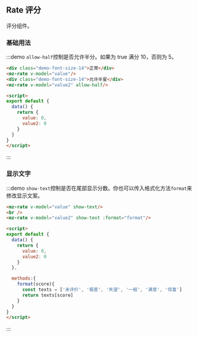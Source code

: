 ## Rate 评分

评分组件。

### 基础用法

:::demo `allow-half`控制是否允许半分。如果为 true 满分 10，否则为 5。
```html
<div class="demo-font-size-14">正常</div>
<mz-rate v-model="value"/>
<div class="demo-font-size-14">允许半星</div>
<mz-rate v-model="value2" allow-half/>

<script>
export default {
  data() {
    return {
      value: 0,
      value2: 0
    }
  }
}
</script>
```
:::


### 显示文字

:::demo `show-text`控制是否在尾部显示分数。你也可以传入格式化方法`format`来修改显示文案。
```html
<mz-rate v-model="value" show-text/>
<br />
<mz-rate v-model="value2" show-text :format="format"/>

<script>
export default {
  data() {
    return {
      value: 0,
      value2: 0
    }
  },

  methods:{
    format(score){
      const texts = ['未评价', '极差', '失望', '一般', '满意', '惊喜']
      return texts[score]
    }
  }
}
</script>
```
:::